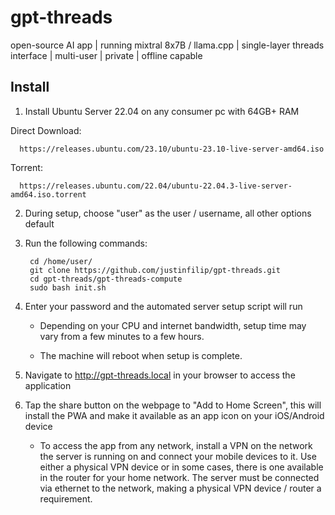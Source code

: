# gpt-threads

open-source AI app | running mixtral 8x7B / llama.cpp | single-layer threads interface | multi-user | private | offline capable

## Install

1) Install Ubuntu Server 22.04 on any consumer pc with 64GB+ RAM

  Direct Download:

      https://releases.ubuntu.com/23.10/ubuntu-23.10-live-server-amd64.iso
      
  Torrent:

      https://releases.ubuntu.com/22.04/ubuntu-22.04.3-live-server-amd64.iso.torrent

2) During setup, choose "user" as the user / username, all other options default

3) Run the following commands:

        cd /home/user/
        git clone https://github.com/justinfilip/gpt-threads.git
        cd gpt-threads/gpt-threads-compute
        sudo bash init.sh

4) Enter your password and the automated server setup script will run

    - Depending on your CPU and internet bandwidth, setup time may vary from a few minutes to a few hours.

    - The machine will reboot when setup is complete.

5) Navigate to http://gpt-threads.local in your browser to access the application

6) Tap the share button on the webpage to "Add to Home Screen", this will install the PWA and make it available as an app icon on your iOS/Android device

    - To access the app from any network, install a VPN on the network the server is running on and connect your mobile devices to it. Use either a physical VPN device or in some cases, there is one available in the router for your home network. The server must be connected via ethernet to the network, making a physical VPN device / router a requirement.
